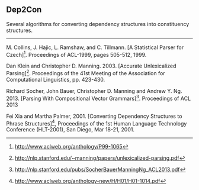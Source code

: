 ## Dep2Con

Several algorithms for converting dependency structures into constituency structures.

---

M. Collins, J. Hajic, L. Ramshaw, and C. Tillmann. [A Statistical
Parser for Czech][^Collins1999]. Proceedings of ACL-1999, pages
505-512, 1999.

Dan Klein and Christopher D. Manning. 2003. [Accurate Unlexicalized
Parsing][^Klein2003]. Proceedings of the 41st Meeting of the
Association for Computational Linguistics, pp. 423-430.

Richard Socher, John Bauer, Christopher D. Manning and Andrew
Y. Ng. 2013. [Parsing With Compositional Vector Grammars][^Socher2013].
Proceedings of ACL 2013

Fei Xia and Martha Palmer, 2001. [Converting Dependency Structures to
Phrase Structures][^Xia2001], Proceedings of the 1st Human Language
Technology Conference (HLT-2001), San Diego, Mar 18-21, 2001.

[^Collins1999]: http://www.aclweb.org/anthology/P99-1065
[^Klein2003]: http://nlp.stanford.edu/~manning/papers/unlexicalized-parsing.pdf
[^Socher2013]: http://nlp.stanford.edu/pubs/SocherBauerManningNg_ACL2013.pdf
[^Xia2001]: http://www.aclweb.org/anthology-new/H/H01/H01-1014.pdf
